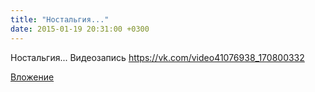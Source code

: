 ```yaml
---
title: "Ностальгия..."
date: 2015-01-19 20:31:00 +0300
---
```


Ностальгия...
Видеозапись
https://vk.com/video41076938_170800332

[Вложение](https://vk.com/video41076938_170800332)
